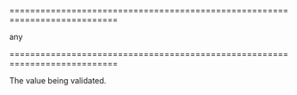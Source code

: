 ===========================================================================
<!--type-->any<!--/type-->
===========================================================================

<!--shortDescription-->
The value being validated.
<!--/shortDescription-->

<!--fullDescription-->

<!--/fullDescription-->
